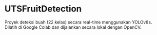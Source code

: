 # UTSFruitDetection
Proyek deteksi buah (22 kelas) secara real-time menggunakan YOLOv8s. Dilatih di Google Colab dan dijalankan secara lokal dengan OpenCV.

